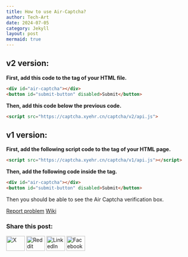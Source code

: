 ```yaml
---
title: How to use Air-Captcha?
author: Tech-Art
date: 2024-07-05
category: Jekyll
layout: post
mermaid: true
---
```


## v2 version:

**First, add this code to the <body> tag of your HTML file.**

```html
<div id="air-captcha"></div>
<button id="submit-button" disabled>Submit</button>
```

**Then, add this code below the previous code.**

```html
<script src="https://captcha.xyehr.cn/captcha/v2/api.js">
```

## v1 version:

**First, add the following script code to the <head> tag of your HTML page.**

```html
<script src="https://captcha.xyehr.cn/captcha/v1/api.js"></script>
```

**Then, add the following code inside the <body> tag.**

```html
<div id="air-captcha"></div>
<button id="submit-button" disabled>Submit</button>
```

Then you should be able to see the Air Captcha verification box.

[Report problem](mailto:devhuang000@outlook.com) [Wiki](https://github.com/Dev-Huang1/Air-Captcha/wiki)

### Share this post:

<p align="left">
<a href="https://x.com/" target="blank"><img src="https://cdn.xyehr.cn/images/svg/twitter.svg" height="40" width="50" alt="X"></a>
<a href="https://reddit.com/" target="blank"><img src="https://cdn.xyehr.cn/images/svg/reddit.svg" height="40" width="50" alt="Reddit"></a>
<a href="https://linkedin.com" target="blank"><img src="https://cdn.xyehr.cn/images/svg/linkedin.svg" height="40" width="50" alt="LinkedIn"></a>
<a href="https://facebook.com" target="blank"><img src="https://cdn.xyehr.cn/images/svg/facebook-svgrepo-com.svg" height="40" width="50" alt="Facebook"></a>
</p>

<script src="https://giscus.app/client.js"
        data-repo="Dev-Huang1/TechArt-Help"
        data-repo-id="R_kgDOLajIlw"
        data-category="Announcements"
        data-category-id="DIC_kwDOLajIl84Cgmrp"
        data-mapping="pathname"
        data-strict="0"
        data-reactions-enabled="1"
        data-emit-metadata="0"
        data-input-position="bottom"
        data-theme="preferred_color_scheme"
        data-lang="en"
        crossorigin="anonymous"
        async>
</script>
